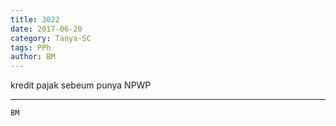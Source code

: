 ```yaml
---
title: 3022
date: 2017-06-20
category: Tanya-SC
tags: PPh
author: BM
---
```


kredit pajak sebeum punya NPWP

---



`BM`
